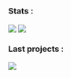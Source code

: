 <!--
**Virdrox/Virdrox** is a ✨ _special_ ✨ repository because its `README.md` (this file) appears on your GitHub profile.

Here are some ideas to get you started:

- 🔭 I’m currently working on ...
- 🌱 I’m currently learning ...
- 👯 I’m looking to collaborate on ...
- 🤔 I’m looking for help with ...
- 💬 Ask me about ...
- 📫 How to reach me: ...
- 😄 Pronouns: ...
- ⚡ Fun fact: ...
-->

### Stats : 
<img align="center" src="https://github-readme-stats.vercel.app/api?username=Virdrox&theme=codeSTACKr"/> 
<img align="center" src="https://github-readme-stats.vercel.app/api/top-langs/?username=Virdrox&theme=codeSTACKr"/>

### Last projects : 
<img align="center" src="https://github-readme-stats.vercel.app/api/pin/?username=Virdrox&repo=SQLtoPYSQLITE3&theme=codeSTACKr"/>
